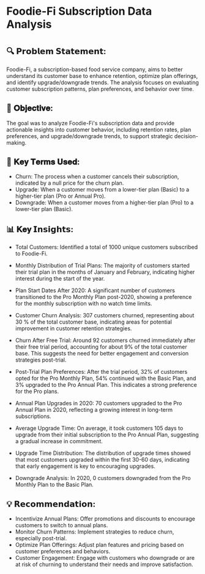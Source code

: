 # Foodie-Fi Subscription Data Analysis
#

## 🔍 𝗣𝗿𝗼𝗯𝗹𝗲𝗺 𝗦𝘁𝗮𝘁𝗲𝗺𝗲𝗻𝘁:
Foodie-Fi, a subscription-based food service company, aims to better understand its customer base to enhance retention, optimize plan offerings, and identify upgrade/downgrade trends. The analysis focuses on evaluating customer subscription patterns, plan preferences, and behavior over time.

## 🎯 𝐎𝐛𝐣𝐞𝐜𝐭𝐢𝐯𝐞:
The goal was to analyze Foodie-Fi's subscription data and provide actionable insights into customer behavior, including retention rates, plan preferences, and upgrade/downgrade trends, to support strategic decision-making.

## 📌 𝐊𝐞𝐲 𝐓𝐞𝐫𝐦𝐬 𝐔𝐬𝐞𝐝:
- Churn: The process when a customer cancels their subscription, indicated by a null price for the churn plan.
- Upgrade: When a customer moves from a lower-tier plan (Basic) to a higher-tier plan (Pro or Annual Pro).
- Downgrade: When a customer moves from a higher-tier plan (Pro) to a lower-tier plan (Basic).

## 📊 𝐊𝐞𝐲 𝗜𝗻𝘀𝗶𝗴𝗵𝘁𝘀:
- Total Customers: Identified a total of 1000 unique customers subscribed to Foodie-Fi.
  
- Monthly Distribution of Trial Plans: The majority of customers started their trial plan in the months of January and February, indicating higher interest during the start of the year.
  
- Plan Start Dates After 2020: A significant number of customers transitioned to the Pro Monthly Plan post-2020, showing a preference for the monthly subscription with no watch time limits.

- Customer Churn Analysis: 307 customers churned, representing about 30 % of the total customer base, indicating areas for potential improvement in customer retention strategies.
  
- Churn After Free Trial: Around 92 customers churned immediately after their free trial period, accounting for about 9% of the total customer base. This suggests the need for better engagement and conversion strategies post-trial.
  
- Post-Trial Plan Preferences: After the trial period, 32% of customers opted for the Pro Monthly Plan, 54% continued with the Basic Plan, and 3% upgraded to the Pro Annual Plan. This indicates a strong preference for the Pro plans.

- Annual Plan Upgrades in 2020: 70 customers upgraded to the Pro Annual Plan in 2020, reflecting a growing interest in long-term subscriptions.
  
- Average Upgrade Time: On average, it took customers 105 days to upgrade from their initial subscription to the Pro Annual Plan, suggesting a gradual increase in commitment.
  
- Upgrade Time Distribution: The distribution of upgrade times showed that most customers upgraded within the first 30-60 days, indicating that early engagement is key to encouraging upgrades.
  
- Downgrade Analysis: In 2020, 0 customers downgraded from the Pro Monthly Plan to the Basic Plan.
  
## 💡 𝗥𝗲𝗰𝗼𝗺𝗺𝗲𝗻𝗱𝗮𝘁𝗶𝗼𝗻:
- Incentivize Annual Plans: Offer promotions and discounts to encourage customers to switch to annual plans.
- Monitor Churn Patterns: Implement strategies to reduce churn, especially post-trial.
- Optimize Plan Offerings: Adjust plan features and pricing based on customer preferences and behaviors.
- Customer Engagement: Engage with customers who downgrade or are at risk of churning to understand their needs and improve satisfaction.
